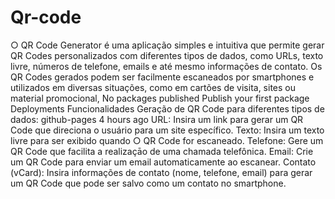 # Qr-code
○ QR Code Generator é uma aplicação simples e intuitiva que permite gerar QR Codes personalizados com diferentes tipos de dados, como URLs, texto livre, números de telefone, emails e até mesmo informações de contato. Os QR Codes gerados podem ser facilmente escaneados por smartphones e utilizados em diversas situações, como em cartões de visita, sites ou material promocional,
 No packages published Publish your first package
 Deployments
Funcionalidades Geração de QR Code para diferentes tipos de dados:
github-pages 4 hours ago
URL: Insira um link para gerar um QR Code que direciona o usuário para um site específico. Texto: Insira um texto livre para ser exibido quando ○ QR Code for escaneado. Telefone: Gere um QR Code que facilita a realizaçāo de uma chamada telefônica. Email: Crie um QR Code para enviar um email automaticamente ao escanear. Contato (vCard): Insira informações de contato (nome, telefone, email) para gerar um QR Code que pode ser salvo como um contato no smartphone.
